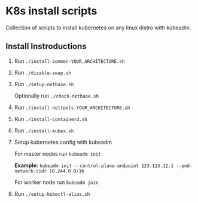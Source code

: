 # K8s install scripts

Collection of scripts to install kubernetes on any linux distro with kubeadm.

## Install Instroductions

1. Run `./install-common-YOUR_ARCHITECTURE.sh`
2. Run `./disable-swap.sh`
3. Run `./setup-netbase.sh`

   Optionally run `./check-netbase.sh`
4. Run `./install-nettools-YOUR_ARCHITECTURE.sh`
5. Run `./install-containerd.sh`
6. Run `./install-kubex.sh`
7. Setup kubernetes config with kubeadm
   
   For master nodes run `kubeadm init`

   **Example:** `kubeadm init --control-plane-endpoint 123.123.12.1 --pod-network-cidr 10.244.0.0/16`

   For worker node run `kubeadm join`

8. Run `./setup-kubectl-alias.sh`